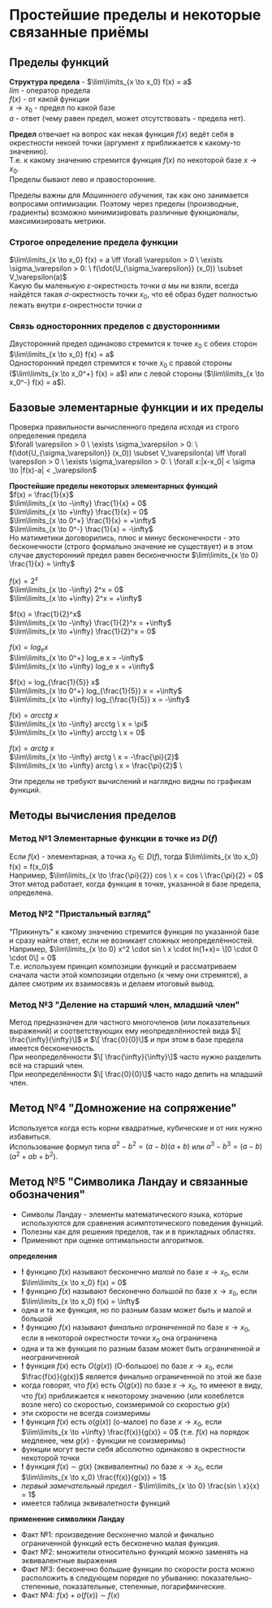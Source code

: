 # Простейшие пределы и некоторые связанные приёмы
## Пределы функций
**Структура предела** - $\lim\limits_{x \to x_0} f(x) = a$\
*lim* - оператор предела \
$f(x)$ - от какой функции \
$x \to x_0$ - предел по какой базе \
$a$ - ответ (чему равен предел, может отсутствовать - предела нет).

**Предел** отвечает на вопрос как некая функция $f(x)$ ведёт себя в окрестности некоей точки (аргумент $x$ приближается к какому-то значению). \
Т.е. к какому значению стремится функция $f(x)$ по некоторой базе $x \to x_0$. \
Пределы бывают лево и правосторонние.

Пределы важны для *Машинноего обучения*, так как оно занимается вопросами оптимизации. 
Поэтому через пределы (производные, градиенты) возможно минимизировать различные фукнционалы, максимизировать метрики.

### Строгое определение предела функции
$\lim\limits_{x \to x_0} f(x) = a \iff \forall \varepsilon > 0 \ \exists \sigma_\varepsilon > 0: \ f(\dot{U_{\sigma_\varepsilon}} (x_0)) \subset V_\varepsilon(a)$ \
Какую бы маленькую $\varepsilon$-окрестность точки $a$ мы ни взяли, всегда найдётся такая $\sigma$-окрестность точки $x_0$, 
что её образ будет полностью лежать внутри $\varepsilon$-окрестности точки $a$

### Связь односторонних пределов с двусторонними
Двусторонний предел одинаково стремится к точке $x_0$ с обеих сторон $\lim\limits_{x \to x_0} f(x) = a$\
Односторонний предел стремится к точке $x_0$ с правой стороны ($\lim\limits_{x \to x_0^+} f(x) = a$) или с левой стороны ($\lim\limits_{x \to x_0^-} f(x) = a$).

## Базовые элементарные функции и их пределы
Проверка правильности вычисленного предела исходя из строго определения предела\
$\forall \varepsilon > 0 \ \exists \sigma_\varepsilon > 0: \ f(\dot{U_{\sigma_\varepsilon}} (x_0)) \subset V_\varepsilon(a) \iff \forall \varepsilon > 0 \ \exists \sigma_\varepsilon > 0: \ \forall x:|x-x_0| < \sigma \to |f(x)-a| < _\varepsilon$

**Простейшие пределы некоторых элементарных функций**\
$f(x) = \frac{1}{x}$ \
$\lim\limits_{x \to -\infty} \frac{1}{x} = 0$ \
$\lim\limits_{x \to +\infty} \frac{1}{x} = 0$ \
$\lim\limits_{x \to 0^+} \frac{1}{x} = +\infty$ \
$\lim\limits_{x \to 0^-} \frac{1}{x} = -\infty$ \
Но матиметики договорились, плюс и минус бесконечности - это бесконечности (строго формально значение не существует) 
и в этом случае двусторонний предел равен бесконечности
$\lim\limits_{x \to 0} \frac{1}{x} = \infty$

$f(x) = 2^x$ \
$\lim\limits_{x \to -\infty} 2^x = 0$ \
$\lim\limits_{x \to +\infty} 2^x = +\infty$

$f(x) = \frac{1}{2}^x$ \
$\lim\limits_{x \to -\infty} \frac{1}{2}^x = +\infty$ \
$\lim\limits_{x \to +\infty} \frac{1}{2}^x = 0$

$f(x) = log_e x$ \
$\lim\limits_{x \to 0^+} log_e x = -\infty$ \
$\lim\limits_{x \to +\infty} log_e x = +\infty$

$f(x) = log_{\frac{1}{5}} x$ \
$\lim\limits_{x \to 0^+} log_{\frac{1}{5}} x = +\infty$ \
$\lim\limits_{x \to +\infty} log_{\frac{1}{5}} x = -\infty$

$f(x) = arcctg \ x$ \
$\lim\limits_{x \to -\infty} arcctg \ x = \pi$ \
$\lim\limits_{x \to +\infty} arcctg \ x = 0$

$f(x) = arctg \ x$ \
$\lim\limits_{x \to -\infty} arctg \ x = -\frac{\pi}{2}$ \
$\lim\limits_{x \to +\infty} arctg \ x = \frac{\pi}{2}$ \

Эти пределы не требуют вычислений и наглядно видны по графикам функций.

## Методы вычисления пределов
### Метод №1 Элементарные функции в точке из $D(f)$
Если $f(x)$ - элементарная, а точка $x_0 \in D(f)$, 
тогда $\lim\limits_{x \to x_0} f(x) = f(x_0)$ \
Например, $\lim\limits_{x \to \frac{\pi}{2}} cos \ x = cos \ \frac{\pi}{2} = 0$ \
Этот метод работает, когда функция в точке, указанной в базе предела, определена.

### Метод №2 "Пристальный взгляд"
"Прикинуть" к какому значению стремится функция по указанной базе и сразу найти ответ, если не возникает сложных неопределённостей. \
Например, $\lim\limits_{x \to 0} x^2 \cdot sin \ x \cdot ln(1+x)= \[0 \cdot 0 \cdot 0\] = 0$ \
Т.е. используем принцип композиции функций и рассматриваем сначала части этой композиции отдельно (к чему они стремятся), 
а далее смотрим их взаимосвязь и делаем итоговый вывод.

### Метод №3 "Деление на старший член, младший член"
Метод предназначен для частного многочленов (или показательных выражений) и соответствующих ему неопределённостей вида
$\[ \frac{\infty}{\infty}\]$ и $\[ \frac{0}{0}\]$ и при этом в базе предела имеется бесконечность. \
При неопределённости $\[ \frac{\infty}{\infty}\]$ часто нужно разделить всё на старший член. \
При неопределённости $\[ \frac{0}{0}\]$ часто надо делить на младший член.

## Метод №4 "Домножение на сопряжение"
Используется когда есть корни квадратные, кубические и от них нужно избавиться.\
Использование формул типа $a^2 - b^2 = (a - b)(a + b)$ или $a^3 - b^3 = (a - b)(a^2 + ab +b^2)$.

## Метод №5 "Символика Ландау и связанные обозначения"
- Символы Ландау - элементы математического языка, которые используются для сравнения асимптотического поведения функций.
- Полезны как для решения пределов, так и в прикладных областях.
- Применяют при оценке оптимальности алгоритмов.

**определения**
- **!** функцию $f(x)$ называют бесконечно *малой* по базе $x \to x_0$, если $\lim\limits_{x \to x_0} f(x) = 0$
- **!** функцию $f(x)$ называют бесконечно *большой* по базе $x \to x_0$, если $\lim\limits_{x \to x_0} f(x) = \infty$
- одна и та же функция, но по разным базам может быть и малой и большой
- **!** функцию $f(x)$ называют *финально ограниченной* по базе $x \to x_0$, если в некоторой окрестности точки $x_0$ она ограничена
- одна и та же функция по разным базам может быть ограниченной и неограниченной
- **!** функция $f(x)$ есть $O(g(x))$ (О-большое) по базе $x \to x_0$, если $\frac{f(x)}{g(x)}$ является финально ограниченной по этой же базе
- когда говорят, что $f(x)$ есть $O(g(x))$ по базе $x \to x_0$, то имееют в виду, что $f(x)$ приближается к некоторому значению (или колеблется возле него) со скоростью, соизмеримой со скоростью $g(x)$
- эти скорости не всегда соизмеримы
- **!** функция $f(x)$ есть $o(g(x))$ (o-малое) по базе $x \to x_0$, если $\lim\limits_{x \to +\infty} \frac{f(x)}{g(x)} = 0$ (т.е. $f(x)$ на порядок медленее, чем $g(x)$ - функции не соизмеримы)
- функции могут вести себя абсолютно одинаково в окрестности некоторой точки
- **!** функция $f(x) \ \sim \ g(x)$ (эквивалентны) по базе $x \to x_0$, если $\lim\limits_{x \to x_0} \frac{f(x)}{g(x)} = 1$
- *первый замечательный предел* - $\lim\limits_{x \to 0} \frac{sin \ x}{x} = 1$
- имеется таблица эквивалетности функций

**применение символики Ландау**
- Факт №1: произведение бесконечно малой и финально ограниченной функций есть бесконечно малая функция.
- Факт №2: множители относительно функций можно заменять на эквивалентные выражения
- Факт №3: бесконечно большие функции по скорости роста можно расположить в следующем порядке по убыванию: показательно-степенные, показательные, степенные, логарифмические.
- Факт №4: $f(x) + o(f(x)) \ \sim \ f(x)$
